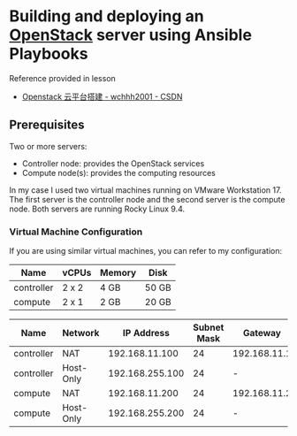 # Building and deploying an [OpenStack](https://www.openstack.org/) server using Ansible Playbooks

Reference provided in lesson
- [Openstack 云平台搭建 - wchhh2001 - CSDN](https://blog.csdn.net/qq_58860988/article/details/142051355)

## Prerequisites

Two or more servers:
- Controller node: provides the OpenStack services
- Compute node(s): provides the computing resources

In my case I used two virtual machines running on VMware Workstation 17. The first server is the
controller node and the second server is the compute node. Both servers are running Rocky Linux 9.4.

### Virtual Machine Configuration

If you are using similar virtual machines, you can refer to my configuration:

| Name | vCPUs | Memory | Disk |
|------|-------|--------|------|
| controller | 2 x 2 | 4 GB | 50 GB |
| compute | 2 x 1 | 2 GB | 20 GB |

| Name | Network | IP Address | Subnet Mask | Gateway |
|------|---------|------------|-------------|---------|
| controller | NAT | 192.168.11.100 | 24 | 192.168.11.1|
| controller | Host-Only | 192.168.255.100 | 24 | - |
| compute | NAT | 192.168.11.200 | 24 | 192.168.11.2|
| compute | Host-Only | 192.168.255.200 | 24 | - |
